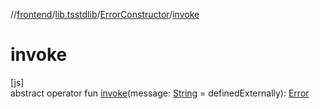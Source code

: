 //[frontend](../../../index.md)/[lib.tsstdlib](../index.md)/[ErrorConstructor](index.md)/[invoke](invoke.md)

# invoke

[js]\
abstract operator fun [invoke](invoke.md)(message: [String](https://kotlinlang.org/api/latest/jvm/stdlib/kotlin/-string/index.html) = definedExternally): [Error](https://kotlinlang.org/api/latest/jvm/stdlib/kotlin/-error/index.html)
